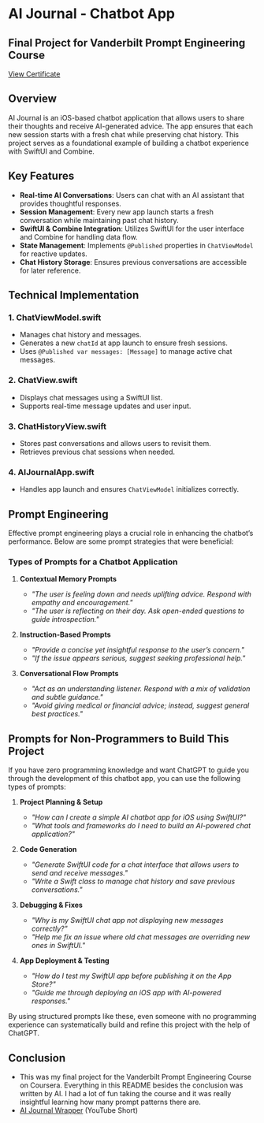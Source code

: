 # AI Journal - Chatbot App
## Final Project for Vanderbilt Prompt Engineering Course
[View Certificate](https://www.coursera.org/account/accomplishments/verify/QU7I7R0319V7)

## Overview
AI Journal is an iOS-based chatbot application that allows users to share their thoughts and receive AI-generated advice. The app ensures that each new session starts with a fresh chat while preserving chat history. This project serves as a foundational example of building a chatbot experience with SwiftUI and Combine.

## Key Features
- **Real-time AI Conversations**: Users can chat with an AI assistant that provides thoughtful responses.
- **Session Management**: Every new app launch starts a fresh conversation while maintaining past chat history.
- **SwiftUI & Combine Integration**: Utilizes SwiftUI for the user interface and Combine for handling data flow.
- **State Management**: Implements `@Published` properties in `ChatViewModel` for reactive updates.
- **Chat History Storage**: Ensures previous conversations are accessible for later reference.

## Technical Implementation
### 1. **ChatViewModel.swift**
- Manages chat history and messages.
- Generates a new `chatId` at app launch to ensure fresh sessions.
- Uses `@Published var messages: [Message]` to manage active chat messages.

### 2. **ChatView.swift**
- Displays chat messages using a SwiftUI list.
- Supports real-time message updates and user input.

### 3. **ChatHistoryView.swift**
- Stores past conversations and allows users to revisit them.
- Retrieves previous chat sessions when needed.

### 4. **AIJournalApp.swift**
- Handles app launch and ensures `ChatViewModel` initializes correctly.

## Prompt Engineering
Effective prompt engineering plays a crucial role in enhancing the chatbot’s performance. Below are some prompt strategies that were beneficial:

### **Types of Prompts for a Chatbot Application**
1. **Contextual Memory Prompts**
   - _"The user is feeling down and needs uplifting advice. Respond with empathy and encouragement."_
   - _"The user is reflecting on their day. Ask open-ended questions to guide introspection."_

2. **Instruction-Based Prompts**
   - _"Provide a concise yet insightful response to the user’s concern."_
   - _"If the issue appears serious, suggest seeking professional help."_

3. **Conversational Flow Prompts**
   - _"Act as an understanding listener. Respond with a mix of validation and subtle guidance."_
   - _"Avoid giving medical or financial advice; instead, suggest general best practices."_

## Prompts for Non-Programmers to Build This Project
If you have zero programming knowledge and want ChatGPT to guide you through the development of this chatbot app, you can use the following types of prompts:

1. **Project Planning & Setup**
   - _"How can I create a simple AI chatbot app for iOS using SwiftUI?"_
   - _"What tools and frameworks do I need to build an AI-powered chat application?"_

2. **Code Generation**
   - _"Generate SwiftUI code for a chat interface that allows users to send and receive messages."_
   - _"Write a Swift class to manage chat history and save previous conversations."_

3. **Debugging & Fixes**
   - _"Why is my SwiftUI chat app not displaying new messages correctly?"_
   - _"Help me fix an issue where old chat messages are overriding new ones in SwiftUI."_

4. **App Deployment & Testing**
   - _"How do I test my SwiftUI app before publishing it on the App Store?"_
   - _"Guide me through deploying an iOS app with AI-powered responses."_

By using structured prompts like these, even someone with no programming experience can systematically build and refine this project with the help of ChatGPT.


## Conclusion
- This was my final project for the Vanderbilt Prompt Engineering Course on Coursera. Everything in this README besides the conclusion was written by AI. I had a lot of fun taking the course and it was really insightful learning how many prompt patterns there are. 
- [AI Journal Wrapper](https://youtube.com/shorts/OKw7t9EgkH0?feature=share) (YouTube Short)
